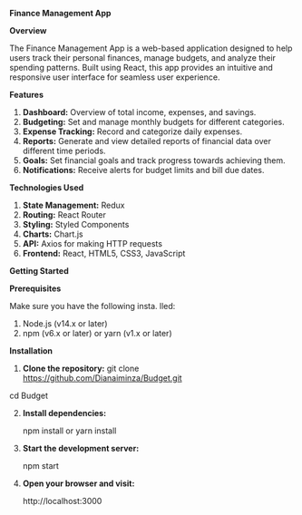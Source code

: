 **Finance Management App**

**Overview**

The Finance Management App is a web-based application designed to help users track their personal finances, manage budgets, and analyze their spending patterns. Built using React, this app provides an intuitive and responsive user interface for seamless user experience.

**Features**
1. **Dashboard:** Overview of total income, expenses, and savings.
2. **Budgeting:** Set and manage monthly budgets for different categories.
3. **Expense Tracking:** Record and categorize daily expenses.
4. **Reports:** Generate and view detailed reports of financial data over different time periods.
5. **Goals:** Set financial goals and track progress towards achieving them.
6. **Notifications:** Receive alerts for budget limits and bill due dates.

**Technologies Used**
1. **State Management:** Redux
2. **Routing:** React Router
3. **Styling:** Styled Components
4. **Charts:** Chart.js
5. **API:** Axios for making HTTP requests
6. **Frontend:** React, HTML5, CSS3, JavaScript

**Getting Started**

**Prerequisites**

Make sure you have the following insta. lled:

1. Node.js (v14.x or later)
2. npm (v6.x or later) or yarn (v1.x or later)

**Installation**
1. **Clone the repository:**
git clone https://github.com/Dianaiminza/Budget.git

cd Budget

2. **Install dependencies:**
   
   npm install
     or
   yarn install
   
3. **Start the development server:**
   
   npm start
   
4. **Open your browser and visit:**
   
   http://localhost:3000





